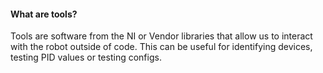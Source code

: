 #### What are tools?    
Tools are software from the NI or Vendor libraries that allow us to interact with the robot outside of code. This can be useful for identifying devices, testing PID values or testing configs.